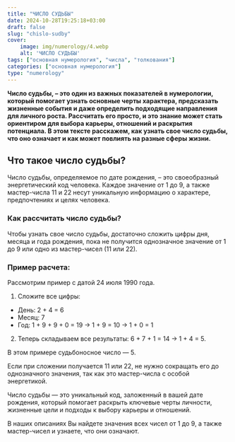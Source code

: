 ```yaml
---
title: "ЧИСЛО СУДЬБЫ"
date: 2024-10-28T19:25:18+03:00
draft: false
slug: "chislo-sudby"
cover:
    image: img/numerology/4.webp
    alt: 'ЧИСЛО СУДЬБЫ'
tags: ["основная нумерология", "числа", "толкования"]
categories: ["основная нумерология"]
type: "numerology"
---
```



**Число судьбы, – это один из важных показателей в нумерологии, который помогает узнать основные черты характера, предсказать жизненные события и даже определить подходящие направления для личного роста. Рассчитать его просто, и это знание может стать ориентиром для выбора карьеры, отношений и раскрытия потенциала. В этом тексте расскажем, как узнать свое число судьбы, что оно означает и как может повлиять на разные сферы жизни.**

## Что такое число судьбы?

Число судьбы, определяемое по дате рождения, – это своеобразный энергетический код человека. Каждое значение от 1 до 9, а также мастер-числа 11 и 22 несут уникальную информацию о характере, предпочтениях и целях человека.

### Как рассчитать число судьбы?

Чтобы узнать свое число судьбы, достаточно сложить цифры дня, месяца и года рождения, пока не получится однозначное значение от 1 до 9 или одно из мастер-чисел (11 или 22).
### Пример расчета:

Рассмотрим пример с датой 24 июля 1990 года.

1.	Сложите все цифры:
*	День: 2 + 4 = 6
*	Месяц: 7
*	Год: 1 + 9 + 9 + 0 = 19 → 1 + 9 = 10 → 1 + 0 = 1

2.	Теперь складываем все результаты: 6 + 7 + 1 = 14 → 1 + 4 = 5.

В этом примере судьбоносное число — 5.

Если при сложении получается 11 или 22, не нужно сокращать его до однозначного значения, так как это мастер-числа с особой энергетикой.

Число судьбы — это уникальный код, заложенный в вашей дате рождения, который помогает раскрыть ключевые черты личности, жизненные цели и подходы к выбору карьеры и отношений.

В наших описаниях Вы найдете значения всех чисел от 1 до 9, а также мастер-чисел и узнаете, что они означают.


